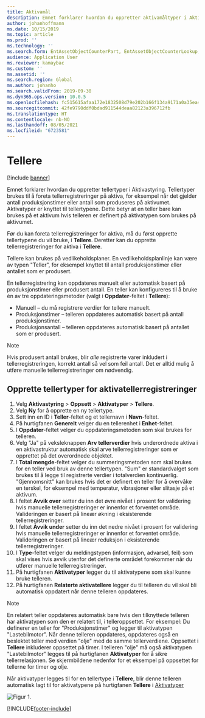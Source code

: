 ```yaml
---
title: Aktivamål
description: Emnet forklarer hvordan du oppretter aktivamåltyper i Aktivastyring.
author: johanhoffmann
ms.date: 10/15/2019
ms.topic: article
ms.prod: ''
ms.technology: ''
ms.search.form: EntAssetObjectCounterPart, EntAssetObjectCounterLookup, EntAssetCounterType, EntAssetObjectCounterTotals
audience: Application User
ms.reviewer: kamaybac
ms.custom: ''
ms.assetid: ''
ms.search.region: Global
ms.author: johanho
ms.search.validFrom: 2019-09-30
ms.dyn365.ops.version: 10.0.5
ms.openlocfilehash: fc515615afaa172e1832508d79e202b166f134a9171a0a35ea4f372f9d19b7e2
ms.sourcegitcommit: 42fe9790ddf0bdad911544deaa82123a396712fb
ms.translationtype: HT
ms.contentlocale: nb-NO
ms.lasthandoff: 08/05/2021
ms.locfileid: "6723581"
---
```

# <a name="counters"></a>Tellere

[!include [banner](../../includes/banner.md)]

Emnet forklarer hvordan du oppretter tellertyper i Aktivastyring. Tellertyper brukes til å foreta tellerregistreringer på aktiva, for eksempel når det gjelder antall produksjonstimer eller antall som produseres på aktivumet. Aktivatyper er knyttet til tellertypene. Dette betyr at en teller bare kan brukes på et aktivum hvis telleren er definert på aktivatypen som brukes på aktivumet.

Før du kan foreta tellerregistreringer for aktiva, må du først opprette tellertypene du vil bruke, i **Tellere**. Deretter kan du opprette tellerregistreringer for aktiva i **Tellere**. 

Tellere kan brukes på vedlikeholdsplaner. En vedlikeholdsplanlinje kan være av typen "Teller", for eksempel knyttet til antall produksjonstimer eller antallet som er produsert. 

En tellerregistrering kan oppdateres manuelt eller automatisk basert på produksjonstimer eller produsert antall. En teller kan konfigureres til å bruke én av tre oppdateringsmetoder (valgt i **Oppdater**-feltet i **Tellere**):
  
- Manuell – du må registrere verdier for tellere manuelt.  
- Produksjonstimer – telleren oppdateres automatisk basert på antall produksjonstimer.  
- Produksjonsantall – telleren oppdateres automatisk basert på antallet som er produsert.  

>[!NOTE]
>Hvis produsert antall brukes, blir *alle* registrerte varer inkludert i tellerregistreringen, korrekt antall så vel som feil antall. Det er alltid mulig å utføre manuelle tellerregistreringer om nødvendig.

## <a name="create-counter-types-for-asset-counter-registrations"></a>Opprette tellertyper for aktivatellerregistreringer

1. Velg **Aktivastyring** > **Oppsett** > **Aktivatyper** > **Tellere**.
2. Velg **Ny** for å opprette en ny tellertype.
3. Sett inn en ID i **Teller**-feltet og et tellernavn i **Navn**-feltet.
4. På hurtigfanen **Generelt** velger du en tellerenhet i **Enhet**-feltet.
5. I **Oppdater**-feltet velger du oppdateringsmetoden som skal brukes for telleren.
6. Velg "Ja" på veksleknappen **Arv tellerverdier** hvis underordnede aktiva i en aktivastruktur automatisk skal arve tellerregistreringer som er opprettet på det overordnede objektet.
7. I **Total mengde**-feltet velger du summeringsmetoden som skal brukes for en teller ved bruk av denne tellertypen. "Sum" er standardvalget som brukes til å legge til registrerte verdier i totalverdien kontinuerlig. "Gjennomsnitt" kan brukes hvis det er definert en teller for å overvåke en terskel, for eksempel med temperatur, vibrasjoner eller slitasje på et aktivum. 
8. I feltet **Avvik over** setter du inn det øvre nivået i prosent for validering hvis manuelle tellerregistreringer er innenfor et forventet område. Valideringen er basert på lineær økning i eksisterende tellerregistreringer.
9. I feltet **Avvik under** setter du inn det nedre nivået i prosent for validering hvis manuelle tellerregistreringer er innenfor et forventet område. Valideringen er basert på lineær reduksjon i eksisterende tellerregistreringer.
10. I **Type**-feltet velger du meldingstypen (informasjon, advarsel, feil) som skal vises hvis avvik utenfor det definerte området forekommer når du utfører manuelle tellerregistreringer.
11. På hurtigfanen **Aktivatyper** legger du til aktivatypene som skal kunne bruke telleren.
12. På hurtigfanen **Relaterte aktivatellere** legger du til telleren du vil skal bli automatisk oppdatert når denne telleren oppdateres.


>[!NOTE]
>En relatert teller oppdateres automatisk bare hvis den tilknyttede telleren har aktivatypen som den er relatert til, i telleroppsettet. For eksempel: Du definerer en teller for "Produksjonstimer" og legger til aktivatypen "Lastebilmotor". Når denne telleren oppdateres, oppdateres også en beslektet teller med verdien "olje" med de samme tellerverdiene. Oppsettet i **Tellere** inkluderer oppsettet på timer. I telleren "olje" må også aktivatypen "Lastebilmotor" legges til på hurtigfanen **Aktivatyper** for å sikre tellerrelasjonen. Se skjermbildene nedenfor for et eksempel på oppsettet for tellerne for timer og olje.

Når aktivatyper legges til for en tellertype i **Tellere**, blir denne telleren automatisk lagt til for aktivatypene på hurtigfanen **Tellere** i [Aktivatyper](../setup-for-objects/object-types.md)

![Figur 1.](media/071-setup-for-objects.png)



[!INCLUDE[footer-include](../../../includes/footer-banner.md)]